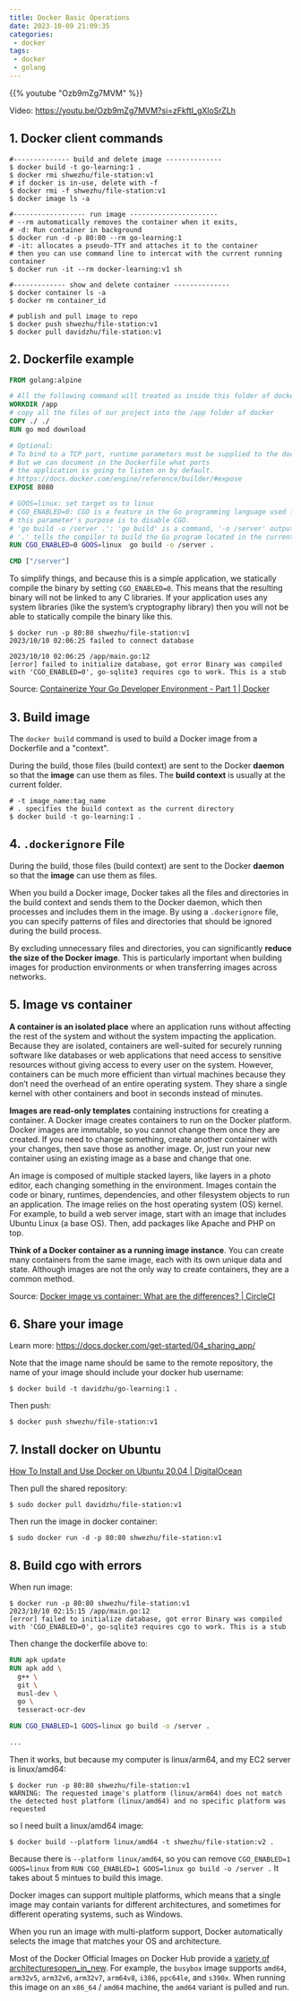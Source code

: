 ```yaml
---
title: Docker Basic Operations
date: 2023-10-09 21:09:35
categories:
 - docker
tags:
 - docker
 - golang
---
```


{{% youtube "Ozb9mZg7MVM" %}}

Video: https://youtu.be/Ozb9mZg7MVM?si=zFkftI_gXloSrZLh

## 1. Docker client commands

```shell
#-------------- build and delete image --------------
$ docker build -t go-learning:1 . 
$ docker rmi shwezhu/file-station:v1
# if docker is in-use, delete with -f
$ docker rmi -f shwezhu/file-station:v1
$ docker image ls -a

#------------------ run image ----------------------
# --rm automatically removes the container when it exits,
# -d: Run container in background
$ docker run -d -p 80:80 --rm go-learning:1
# -it: allocates a pseudo-TTY and attaches it to the container
# then you can use command line to intercat with the current running container
$ docker run -it --rm docker-learning:v1 sh

#------------- show and delete container --------------
$ docker container ls -a
$ docker rm container_id

# publish and pull image to repo
$ docker push shwezhu/file-station:v1
$ docker pull davidzhu/file-station:v1
```

## 2. Dockerfile example

```dockerfile
FROM golang:alpine

# All the following command will treated as inside this folder of docker
WORKDIR /app
# copy all the files of our project into the /app folder of docker
COPY ./ ./
RUN go mod download

# Optional:
# To bind to a TCP port, runtime parameters must be supplied to the docker command.
# But we can document in the Dockerfile what ports
# the application is going to listen on by default.
# https://docs.docker.com/engine/reference/builder/#expose
EXPOSE 8080

# GOOS=linux: set target os to linux
# CGO_ENABLED=0: CGO is a feature in the Go programming language used for calling C code, 
# this parameter's purpose is to disable CGO.
# 'go build -o /server .': 'go build' is a command, '-o /server' output,
# '.' tells the compiler to build the Go program located in the current directory.
RUN CGO_ENABLED=0 GOOS=linux  go build -o /server .

CMD ["/server"]
```

To simplify things, and because this is a simple application, we statically compile the binary by setting `CGO_ENABLED=0`. This means that the resulting binary will not be linked to any C libraries. If your application uses any system libraries (like the system’s cryptography library) then you will not be able to statically compile the binary like this.

```shell
$ docker run -p 80:80 shwezhu/file-station:v1
2023/10/10 02:06:25 failed to connect database

2023/10/10 02:06:25 /app/main.go:12
[error] failed to initialize database, got error Binary was compiled with 'CGO_ENABLED=0', go-sqlite3 requires cgo to work. This is a stub
```

Source: [Containerize Your Go Developer Environment - Part 1 | Docker](https://www.docker.com/blog/containerize-your-go-developer-environment-part-1/)

## 3. Build image

The `docker build` command is used to build a Docker image from a Dockerfile and a "context". 

During the build, those files (build context) are sent to the Docker **daemon** so that the **image** can use them as files. The **build context** is usually at the current folder.  

```shell
# -t image_name:tag_name
# . specifies the build context as the current directory
$ docker build -t go-learning:1 . 
```

## 4. `.dockerignore` File

During the build, those files (build context) are sent to the Docker **daemon** so that the **image** can use them as files. 

When you build a Docker image, Docker takes all the files and directories in the build context and sends them to the Docker daemon, which then processes and includes them in the image. By using a `.dockerignore` file, you can specify patterns of files and directories that should be ignored during the build process. 

By excluding unnecessary files and directories, you can significantly **reduce the size of the Docker image**. This is particularly important when building images for production environments or when transferring images across networks.

## 5. Image vs container

**A container is an isolated place** where an application runs without affecting the rest of the system and without the system impacting the application. Because they are isolated, containers are well-suited for securely running software like databases or web applications that need access to sensitive resources without giving access to every user on the system. However, containers can be much more efficient than virtual machines because they don’t need the overhead of an entire operating system. They share a single kernel with other containers and boot in seconds instead of minutes.

**Images are read-only templates** containing instructions for creating a container. A Docker image creates containers to run on the Docker platform. Docker images are immutable, so you cannot change them once they are created. If you need to change something, create another container with your changes, then save those as another image. Or, just run your new container using an existing image as a base and change that one. 

An image is composed of multiple stacked layers, like layers in a photo editor, each changing something in the environment. Images contain the code or binary, runtimes, dependencies, and other filesystem objects to run an application. The image relies on the host operating system (OS) kernel. For example, to build a web server image, start with an image that includes Ubuntu Linux (a base OS). Then, add packages like Apache and PHP on top.

**Think of a Docker container as a running image instance**. You can create many containers from the same image, each with its own unique data and state. Although images are not the only way to create containers, they are a common method.

Source: [Docker image vs container: What are the differences? | CircleCI](https://circleci.com/blog/docker-image-vs-container/)

## 6. Share your image

Learn more: https://docs.docker.com/get-started/04_sharing_app/

Note that the image name should be same to the remote repository, the name of your image should include your docker hub username:

```shell
$ docker build -t davidzhu/go-learning:1 . 
```

Then push:

```shell
$ docker push shwezhu/file-station:v1
```

## 7. Install docker on Ubuntu

[How To Install and Use Docker on Ubuntu 20.04 | DigitalOcean](https://www.digitalocean.com/community/tutorials/how-to-install-and-use-docker-on-ubuntu-20-04)

Then pull the shared repository:

```shell
$ sudo docker pull davidzhu/file-station:v1
```

Then run the image in docker container:

```shell
$ sudo docker run -d -p 80:80 shwezhu/file-station:v1
```

## 8. Build cgo with errors

When run image:

```
$ docker run -p 80:80 shwezhu/file-station:v1
2023/10/10 02:15:15 /app/main.go:12
[error] failed to initialize database, got error Binary was compiled with 'CGO_ENABLED=0', go-sqlite3 requires cgo to work. This is a stub
```

Then change the dockerfile above to:

```dockerfile
RUN apk update
RUN apk add \
  g++ \
  git \
  musl-dev \
  go \
  tesseract-ocr-dev

RUN CGO_ENABLED=1 GOOS=linux go build -o /server .

...
```

Then it works, but because my computer is linux/arm64, and my EC2 server is linux/amd64:

```shell
$ docker run -p 80:80 shwezhu/file-station:v1
WARNING: The requested image's platform (linux/arm64) does not match the detected host platform (linux/amd64) and no specific platform was requested
```

so I need built a linux/amd64 image:

```shell
$ docker build --platform linux/amd64 -t shwezhu/file-station:v2 .
```

Because there is `--platform linux/amd64`, so you can remove `CGO_ENABLED=1 GOOS=linux` from `RUN CGO_ENABLED=1 GOOS=linux go build -o /server .` It takes about 5 mintues to build this image. 

Docker images can support multiple platforms, which means that a single image may contain variants for different architectures, and sometimes for different operating systems, such as Windows.

When you run an image with multi-platform support, Docker automatically selects the image that matches your OS and architecture.

Most of the Docker Official Images on Docker Hub provide a [variety of architecturesopen_in_new](https://github.com/docker-library/official-images#architectures-other-than-amd64). For example, the `busybox` image supports `amd64`, `arm32v5`, `arm32v6`, `arm32v7`, `arm64v8`, `i386`, `ppc64le`, and `s390x`. When running this image on an `x86_64` / `amd64` machine, the `amd64` variant is pulled and run.

